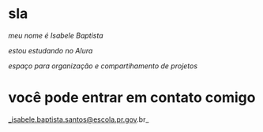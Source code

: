 # sla
*meu nome é Isabele Baptista*

*estou estudando no Alura*

*espaço para organização e compartihamento de projetos*

# você pode entrar em contato comigo
_isabele.baptista.santos@escola.pr.gov.br_
